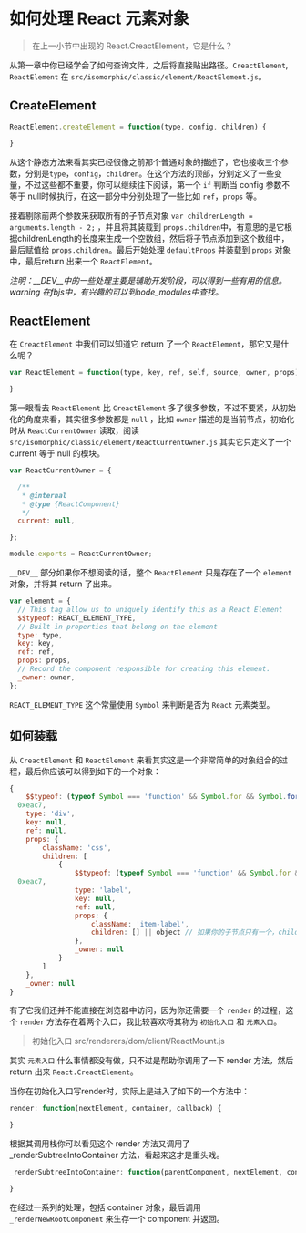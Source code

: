 # 如何处理 React 元素对象

> 在上一小节中出现的 React.CreactElement，它是什么？

从第一章中你已经学会了如何查询文件，之后将直接贴出路径。`CreactElement`, `ReactElement` 在 `src/isomorphic/classic/element/ReactElement.js`。

## CreateElement

```JavaScript
ReactElement.createElement = function(type, config, children) {

}
```

从这个静态方法来看其实已经很像之前那个普通对象的描述了，它也接收三个参数，分别是`type`，`config`，`children`。在这个方法的顶部，分别定义了一些变量，不过这些都不重要，你可以继续往下阅读，第一个 `if` 判断当 config 参数不等于 null时候执行，在这一部分中分别处理了一些比如 `ref`，`props` 等。

接着剔除前两个参数来获取所有的子节点对象 `var childrenLength = arguments.length - 2;` ，并且将其装载到 `props.children`中，有意思的是它根据childrenLength的长度来生成一个空数组，然后将子节点添加到这个数组中，最后赋值给 `props.children`。最后开始处理 `defaultProps` 并装载到 `props` 对象中，最后return 出来一个 `ReactElement`。

*注明：__DEV__中的一些处理主要是辅助开发阶段，可以得到一些有用的信息。warning 在fbjs中，有兴趣的可以到node_modules中查找。*


## ReactElement

在 `CreactElement` 中我们可以知道它 return 了一个 `ReactElement`，那它又是什么呢？

```JavaScript
var ReactElement = function(type, key, ref, self, source, owner, props) {

}
```

第一眼看去 `ReactElement` 比 `CreactElement` 多了很多参数，不过不要紧，从初始化的角度来看，其实很多参数都是 `null` ，比如 `owner` 描述的是当前节点，初始化时从 `ReactCurrentOwner` 读取，阅读 `src/isomorphic/classic/element/ReactCurrentOwner.js` 其实它只定义了一个current 等于 null 的模块。

```JavaScript
var ReactCurrentOwner = {

  /**
   * @internal
   * @type {ReactComponent}
   */
  current: null,

};

module.exports = ReactCurrentOwner;
``` 

`__DEV__` 部分如果你不想阅读的话，整个 `ReactElement` 只是存在了一个 `element` 对象，并将其 return 了出来。

```JavaScript
var element = {
  // This tag allow us to uniquely identify this as a React Element
  $$typeof: REACT_ELEMENT_TYPE,
  // Built-in properties that belong on the element
  type: type,
  key: key,
  ref: ref,
  props: props,
  // Record the component responsible for creating this element.
  _owner: owner,
};
```

`REACT_ELEMENT_TYPE` 这个常量使用 `Symbol` 来判断是否为 `React` 元素类型。

## 如何装载

从 `CreactElement` 和 `ReactElement` 来看其实这是一个非常简单的对象组合的过程，最后你应该可以得到如下的一个对象：

```JavaScript
{
	$$typeof: (typeof Symbol === 'function' && Symbol.for && Symbol.for('react.element')) ||
  0xeac7,
	type: 'div',
	key: null,
	ref: null,
	props: {
		className: 'css',
		children: [
			{
				$$typeof: (typeof Symbol === 'function' && Symbol.for && Symbol.for('react.element')) ||
  0xeac7,
  				type: 'label',
  				key: null,
  				ref: null,
  				props: {
  					className: 'item-label',
  					children: [] || object // 如果你的子节点只有一个，children将不适数组而是一个对象
  				},
  				_owner: null
			}
		]
	},
	_owner: null
}
```

有了它我们还并不能直接在浏览器中访问，因为你还需要一个 `render` 的过程，这个 `render` 方法存在着两个入口，我比较喜欢将其称为 `初始化入口` 和 `元素入口`。

> 初始化入口 src/renderers/dom/client/ReactMount.js

其实 `元素入口` 什么事情都没有做，只不过是帮助你调用了一下 render 方法，然后 return 出来 `React.CreactElement`。

当你在初始化入口写render时，实际上是进入了如下的一个方法中：

```JavaScript
render: function(nextElement, container, callback) {

}
```

根据其调用栈你可以看见这个 render 方法又调用了 _renderSubtreeIntoContainer 方法，看起来这才是重头戏。

```JavaScript
_renderSubtreeIntoContainer: function(parentComponent, nextElement, container, callback) {

}
```

在经过一系列的处理，包括 container 对象，最后调用 `_renderNewRootComponent` 来生存一个 component 并返回。

